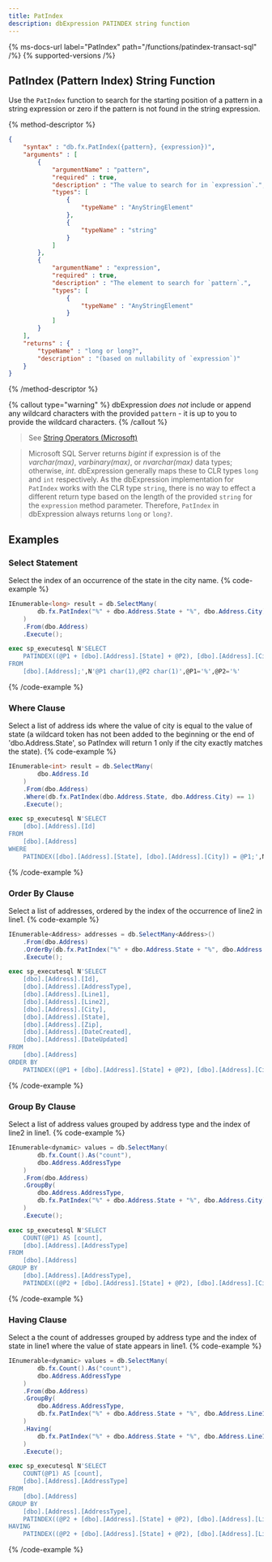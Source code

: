 ```yaml
---
title: PatIndex
description: dbExpression PATINDEX string function
---
```


{% ms-docs-url label="PatIndex" path="/functions/patindex-transact-sql" /%}
{% supported-versions /%}

## PatIndex (Pattern Index) String Function

Use the `PatIndex` function to search for the starting position of a pattern in a string expression or zero
if the pattern is not found in the string expression.

{% method-descriptor %}
```json
{
    "syntax" : "db.fx.PatIndex({pattern}, {expression})",
    "arguments" : [
        {
            "argumentName" : "pattern",
            "required" : true,
            "description" : "The value to search for in `expression`.",
            "types": [
                { 
                    "typeName" : "AnyStringElement"
                },
                { 
                    "typeName" : "string"
                }
            ]
        },
        {
            "argumentName" : "expression",
            "required" : true,
            "description" : "The element to search for `pattern`.",
            "types": [
                { 
                    "typeName" : "AnyStringElement"
                }
            ]
        }            
    ],
    "returns" : { 
        "typeName" : "long or long?", 
        "description" : "(based on nullability of `expression`)"
    }
}
```
{% /method-descriptor %}

{% callout type="warning" %}
dbExpression *does not* include or append any wildcard characters with the provided `pattern` - it is up to you to provide the wildcard characters.
{% /callout %}

> See [String Operators (Microsoft)](https://learn.microsoft.com/en-us/sql/t-sql/language-elements/string-operators-transact-sql)

> Microsoft SQL Server returns *bigint* if expression is of the *varchar(max)*, *varbinary(max)*, or *nvarchar(max)* data types; otherwise, *int*. 
dbExpression generally maps these to CLR types `long` and `int` respectively. As the dbExpression implementation for `PatIndex` works 
with the CLR type `string`, there is no way to effect a different return type based on the length of the 
provided `string` for the `expression` method parameter. Therefore, `PatIndex` in dbExpression always returns `long` or `long?`.

## Examples
### Select Statement
Select the index of an occurrence of the state in the city name.
{% code-example %}
```csharp
IEnumerable<long> result = db.SelectMany(
		db.fx.PatIndex("%" + dbo.Address.State + "%", dbo.Address.City)
	)
	.From(dbo.Address)
	.Execute();
```
```sql
exec sp_executesql N'SELECT
	PATINDEX((@P1 + [dbo].[Address].[State] + @P2), [dbo].[Address].[City])
FROM
	[dbo].[Address];',N'@P1 char(1),@P2 char(1)',@P1='%',@P2='%'
```
{% /code-example %}

### Where Clause
Select a list of address ids where the value of city is equal to the value of state
(a wildcard token has not been added to the beginning or the end of 'dbo.Address.State',
so PatIndex will return 1 only if the city exactly matches the state).
{% code-example %}
```csharp
IEnumerable<int> result = db.SelectMany(
		dbo.Address.Id
	)
	.From(dbo.Address)
	.Where(db.fx.PatIndex(dbo.Address.State, dbo.Address.City) == 1)
	.Execute();
```
```sql
exec sp_executesql N'SELECT
	[dbo].[Address].[Id]
FROM
	[dbo].[Address]
WHERE
	PATINDEX([dbo].[Address].[State], [dbo].[Address].[City]) = @P1;',N'@P1 bigint',@P1=1
```
{% /code-example %}

### Order By Clause
Select a list of addresses, ordered by the index of the occurrence of line2 in line1.
{% code-example %}
```csharp
IEnumerable<Address> addresses = db.SelectMany<Address>()
    .From(dbo.Address)
    .OrderBy(db.fx.PatIndex("%" + dbo.Address.State + "%", dbo.Address.City))
    .Execute();
```
```sql
exec sp_executesql N'SELECT
	[dbo].[Address].[Id],
	[dbo].[Address].[AddressType],
	[dbo].[Address].[Line1],
	[dbo].[Address].[Line2],
	[dbo].[Address].[City],
	[dbo].[Address].[State],
	[dbo].[Address].[Zip],
	[dbo].[Address].[DateCreated],
	[dbo].[Address].[DateUpdated]
FROM
	[dbo].[Address]
ORDER BY
	PATINDEX((@P1 + [dbo].[Address].[State] + @P2), [dbo].[Address].[City]) ASC;',N'@P1 char(1),@P2 char(1)',@P1='%',@P2='%'
```
{% /code-example %}

### Group By Clause
Select a list of address values grouped by address type and the index of line2 in line1.
{% code-example %}
```csharp
IEnumerable<dynamic> values = db.SelectMany(
		db.fx.Count().As("count"),
		dbo.Address.AddressType
	)
	.From(dbo.Address)
	.GroupBy(
		dbo.Address.AddressType,
		db.fx.PatIndex("%" + dbo.Address.State + "%", dbo.Address.City)
	)
	.Execute();
```
```sql
exec sp_executesql N'SELECT
	COUNT(@P1) AS [count],
	[dbo].[Address].[AddressType]
FROM
	[dbo].[Address]
GROUP BY
	[dbo].[Address].[AddressType],
	PATINDEX((@P2 + [dbo].[Address].[State] + @P2), [dbo].[Address].[City]);',N'@P1 nchar(1),@P2 char(1)',@P1=N'*',@P2='%'
```
{% /code-example %}

### Having Clause
Select a the count of addresses grouped by address type and the index of state in line1 where the value of state appears in line1.
{% code-example %}
```csharp
IEnumerable<dynamic> values = db.SelectMany(
		db.fx.Count().As("count"),
		dbo.Address.AddressType
	)
	.From(dbo.Address)
	.GroupBy(
		dbo.Address.AddressType,
		db.fx.PatIndex("%" + dbo.Address.State + "%", dbo.Address.Line1)
	)
	.Having(
		db.fx.PatIndex("%" + dbo.Address.State + "%", dbo.Address.Line1) > 0
	)
	.Execute();
```
```sql
exec sp_executesql N'SELECT
	COUNT(@P1) AS [count],
	[dbo].[Address].[AddressType]
FROM
	[dbo].[Address]
GROUP BY
	[dbo].[Address].[AddressType],
	PATINDEX((@P2 + [dbo].[Address].[State] + @P2), [dbo].[Address].[Line1])
HAVING
	PATINDEX((@P2 + [dbo].[Address].[State] + @P2), [dbo].[Address].[Line1]) > @P3;',N'@P1 nchar(1),@P2 char(1),@P3 bigint',@P1=N'*',@P2='%',@P3=0
```
{% /code-example %}


